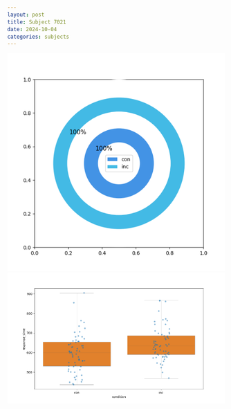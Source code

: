 ```yaml
---
layout: post
title: Subject 7021
date: 2024-10-04
categories: subjects
---
```


![](data/7021/run-2/7021_accuracy_by_condition.png)
![](data/7021/run-2/7021_rt.png)
